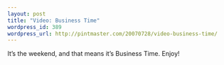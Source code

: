 ```yaml
--- 
layout: post
title: "Video: Business Time"
wordpress_id: 389
wordpress_url: http://pintmaster.com/20070728/video-business-time/
---
```

<p>It&rsquo;s the weekend, and that means it&rsquo;s Business Time. Enjoy!</p>
<p>

</p>
